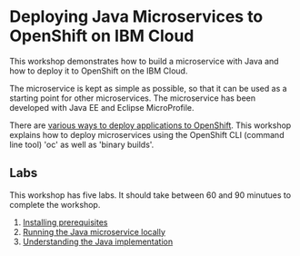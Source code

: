 # Deploying Java Microservices to OpenShift on IBM Cloud

This workshop demonstrates how to build a microservice with Java and how to deploy it to OpenShift on the IBM Cloud.

The microservice is kept as simple as possible, so that it can be used as a starting point for other microservices. The microservice has been developed with Java EE and Eclipse MicroProfile.

There are [various ways to deploy applications to OpenShift](http://heidloff.net/article/deploying-open-liberty-microservices-openshift/). This workshop explains how to deploy microservices using the OpenShift CLI (command line tool) 'oc' as well as 'binary builds'.



## Labs

This workshop has five labs. It should take between 60 and 90 minutues to complete the workshop.

1. [Installing prerequisites](documentation/1-prereqs.md)
2. [Running the Java microservice locally](documentation/2-docker.md)
3. [Understanding the Java implementation](documentation/3-java.md)

